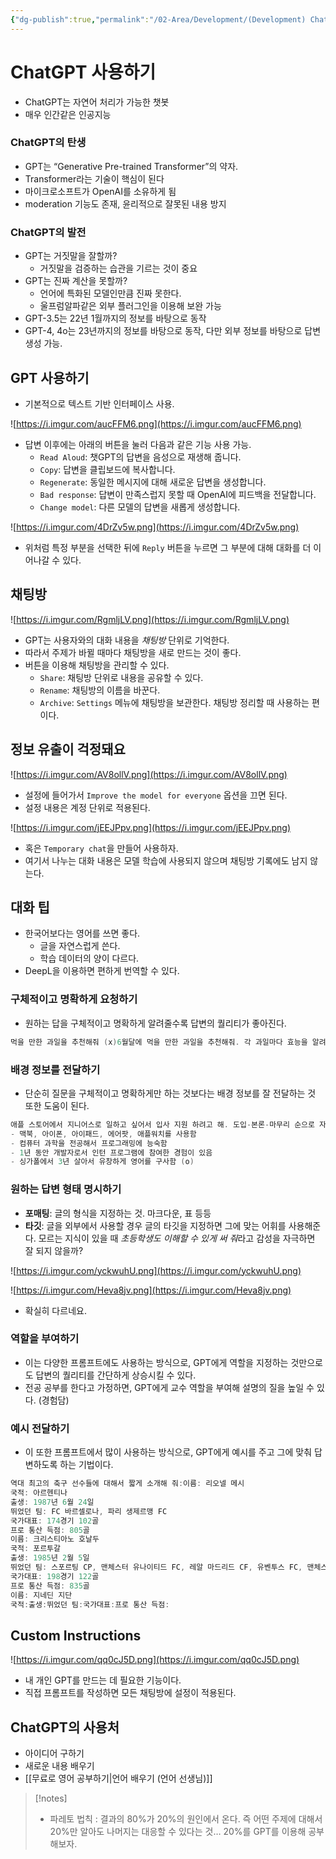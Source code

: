 ```yaml
---
{"dg-publish":true,"permalink":"/02-Area/Development/(Development) ChatGPT 사용하기/","tags":["Area/Development"],"noteIcon":"","created":"2025-01-05T15:54:46.000+09:00","updated":"2025-04-07T23:13:20.162+09:00"}
---
```


# ChatGPT 사용하기

- ChatGPT는 자연어 처리가 가능한 챗봇
- 매우 인간같은 인공지능

### ChatGPT의 탄생

- GPT는 “Generative Pre-trained Transformer”의 약자.
- Transformer라는 기술이 핵심이 된다
- 마이크로소프트가 OpenAI를 소유하게 됨
- moderation 기능도 존재, 윤리적으로 잘못된 내용 방지

### ChatGPT의 발전

- GPT는 거짓말을 잘할까?
    - 거짓말을 검증하는 습관을 기르는 것이 중요
- GPT는 진짜 계산을 못할까?
    - 언어에 특화된 모델인만큼 진짜 못한다.
    - 울프럼알파같은 외부 플러그인을 이용해 보완 가능
- GPT-3.5는 22년 1월까지의 정보를 바탕으로 동작
- GPT-4, 4o는 23년까지의 정보를 바탕으로 동작, 다만 외부 정보를 바탕으로 답변 생성 가능.

## GPT 사용하기

- 기본적으로 텍스트 기반 인터페이스 사용.

![https://i.imgur.com/aucFFM6.png](https://i.imgur.com/aucFFM6.png)

- 답변 이후에는 아래의 버튼을 눌러 다음과 같은 기능 사용 가능.
    - `Read Aloud`: 챗GPT의 답변을 음성으로 재생해 줍니다.
    - `Copy`: 답변을 클립보드에 복사합니다.
    - `Regenerate`: 동일한 메시지에 대해 새로운 답변을 생성합니다.
    - `Bad response`: 답변이 만족스럽지 못할 때 OpenAI에 피드백을 전달합니다.
    - `Change model`: 다른 모델의 답변을 새롭게 생성합니다.

![https://i.imgur.com/4DrZv5w.png](https://i.imgur.com/4DrZv5w.png)

- 위처럼 특정 부분을 선택한 뒤에 `Reply` 버튼을 누르면 그 부분에 대해 대화를 더 이어나갈 수 있다.

## 채팅방

![https://i.imgur.com/RgmljLV.png](https://i.imgur.com/RgmljLV.png)

- GPT는 사용자와의 대화 내용을 *채팅방* 단위로 기억한다.
- 따라서 주제가 바뀔 때마다 채팅방을 새로 만드는 것이 좋다.
- 버튼을 이용해 채팅방을 관리할 수 있다.
    - `Share`: 채팅방 단위로 내용을 공유할 수 있다.
    - `Rename`: 채팅방의 이름을 바꾼다.
    - `Archive`: `Settings` 메뉴에 채팅방을 보관한다. 채팅방 정리할 때 사용하는 편이다.

## 정보 유출이 걱정돼요

![https://i.imgur.com/AV8ollV.png](https://i.imgur.com/AV8ollV.png)

- 설정에 들어가서 `Improve the model for everyone` 옵션을 끄면 된다.
- 설정 내용은 계정 단위로 적용된다.

![https://i.imgur.com/jEEJPpv.png](https://i.imgur.com/jEEJPpv.png)

- 혹은 `Temporary chat`을 만들어 사용하자.
- 여기서 나누는 대화 내용은 모델 학습에 사용되지 않으며 채팅방 기록에도 남지 않는다.

## 대화 팁

- 한국어보다는 영어를 쓰면 좋다.
    - 글을 자연스럽게 쓴다.
    - 학습 데이터의 양이 다르다.
- DeepL을 이용하면 편하게 번역할 수 있다.

### 구체적이고 명확하게 요청하기

- 원하는 답을 구체적이고 명확하게 알려줄수록 답변의 퀄리티가 좋아진다.

```cpp
먹을 만한 과일을 추천해줘 (x)6월달에 먹을 만한 과일을 추천해줘. 각 과일마다 효능을 알려줬으면 좋겠어.조건 : 단 맛이 강한 과일일 것. 순환계에 좋을 것... (o)
```

### 배경 정보를 전달하기

- 단순히 질문을 구체적이고 명확하게만 하는 것보다는 배경 정보를 잘 전달하는 것 또한 도움이 된다.

```cpp
애플 스토어에서 지니어스로 일하고 싶어서 입사 지원 하려고 해. 도입-본론-마무리 순으로 자기소개서를 작성해 줘. (x)애플 스토어에서 지니어스로 일하고 싶어서 입사 지원 하려고 해. 도입-본론-마무리 순으로 자기소개서를 작성해 줘.참고로 나는 이런 사람이야
- 맥북, 아이폰, 아이패드, 에어팟, 애플워치를 사용함
- 컴퓨터 과학을 전공해서 프로그래밍에 능숙함
- 1년 동안 개발자로서 인턴 프로그램에 참여한 경험이 있음
- 싱가폴에서 3년 살아서 유창하게 영어를 구사함 (o)
```

### 원하는 답변 형태 명시하기

- **포매팅**: 글의 형식을 지정하는 것. 마크다운, 표 등등
- **타깃**: 글을 외부에서 사용할 경우 글의 타깃을 지정하면 그에 맞는 어휘를 사용해준다. 모르는 지식이 있을 때 *초등학생도 이해할 수 있게 써 줘*라고 감성을 자극하면 잘 되지 않을까?

![https://i.imgur.com/yckwuhU.png](https://i.imgur.com/yckwuhU.png)

![https://i.imgur.com/Heva8jv.png](https://i.imgur.com/Heva8jv.png)

- 확실히 다르네요.

### 역할을 부여하기

- 이는 다양한 프롬프트에도 사용하는 방식으로, GPT에게 역할을 지정하는 것만으로도 답변의 퀄리티를 간단하게 상승시킬 수 있다.
- 전공 공부를 한다고 가정하면, GPT에게 교수 역할을 부여해 설명의 질을 높일 수 있다. (경험담)

### 예시 전달하기

- 이 또한 프롬프트에서 많이 사용하는 방식으로, GPT에게 예시를 주고 그에 맞춰 답변하도록 하는 기법이다.

```cpp
역대 최고의 축구 선수들에 대해서 짧게 소개해 줘:이름: 리오넬 메시
국적: 아르헨티나
출생: 1987년 6월 24일
뛰었던 팀: FC 바르셀로나, 파리 생제르맹 FC
국가대표: 174경기 102골
프로 통산 득점: 805골
이름: 크리스티아노 호날두
국적: 포르투갈
출생: 1985년 2월 5일
뛰었던 팀: 스포르팅 CP, 맨체스터 유나이티드 FC, 레알 마드리드 CF, 유벤투스 FC, 맨체스터 유나이티드 FC, 알 나스르 FC
국가대표: 198경기 122골
프로 통산 득점: 835골
이름: 지네딘 지단
국적:출생:뛰었던 팀:국가대표:프로 통산 득점:
```

## Custom Instructions

![https://i.imgur.com/qq0cJ5D.png](https://i.imgur.com/qq0cJ5D.png)

- 내 개인 GPT를 만드는 데 필요한 기능이다.
- 직접 프롬프트를 작성하면 모든 채팅방에 설정이 적용된다.

## ChatGPT의 사용처

- 아이디어 구하기
- 새로운 내용 배우기
- [[무료로 영어 공부하기\|언어 배우기 (언어 선생님)]]

> [!notes]
> 
> - 파레토 법칙 : 결과의 80%가 20%의 원인에서 온다. 즉 어떤 주제에 대해서 20%만 알아도 나머지는 대응할 수 있다는 것… 20%를 GPT를 이용해 공부해보자.